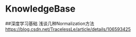# KnowledgeBase

##深度学习基础
浅谈几种Normalization方法
https://blog.csdn.net/TracelessLe/article/details/106593425
